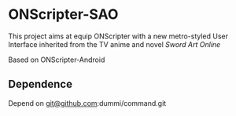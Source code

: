 ONScripter-SAO
==============

This project aims at equip ONScripter with a new metro-styled User Interface
inherited from the TV anime and novel *Sword Art Online*

Based on ONScripter-Android

Dependence
----------

Depend on git@github.com:dummi/command.git
